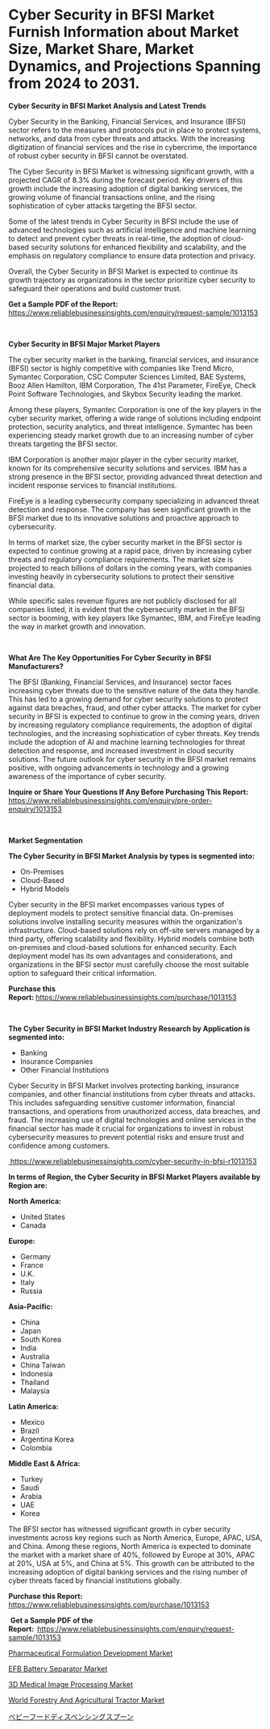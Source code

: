 <p><h1>Cyber Security in BFSI Market Furnish Information about Market Size, Market Share, Market Dynamics, and Projections Spanning from 2024 to 2031.</h1></p><p><strong>Cyber Security in BFSI Market Analysis and Latest Trends</strong></p>
<p><p>Cyber Security in the Banking, Financial Services, and Insurance (BFSI) sector refers to the measures and protocols put in place to protect systems, networks, and data from cyber threats and attacks. With the increasing digitization of financial services and the rise in cybercrime, the importance of robust cyber security in BFSI cannot be overstated.</p><p>The Cyber Security in BFSI Market is witnessing significant growth, with a projected CAGR of 8.3% during the forecast period. Key drivers of this growth include the increasing adoption of digital banking services, the growing volume of financial transactions online, and the rising sophistication of cyber attacks targeting the BFSI sector.</p><p>Some of the latest trends in Cyber Security in BFSI include the use of advanced technologies such as artificial intelligence and machine learning to detect and prevent cyber threats in real-time, the adoption of cloud-based security solutions for enhanced flexibility and scalability, and the emphasis on regulatory compliance to ensure data protection and privacy.</p><p>Overall, the Cyber Security in BFSI Market is expected to continue its growth trajectory as organizations in the sector prioritize cyber security to safeguard their operations and build customer trust.</p></p>
<p><strong>Get a Sample PDF of the Report:&nbsp;</strong> <a href="https://www.reliablebusinessinsights.com/enquiry/request-sample/1013153">https://www.reliablebusinessinsights.com/enquiry/request-sample/1013153</a></p>
<p>&nbsp;</p>
<p><strong>Cyber Security in BFSI Major Market Players</strong></p>
<p><p>The cyber security market in the banking, financial services, and insurance (BFSI) sector is highly competitive with companies like Trend Micro, Symantec Corporation, CSC Computer Sciences Limited, BAE Systems, Booz Allen Hamilton, IBM Corporation, The 41st Parameter, FireEye, Check Point Software Technologies, and Skybox Security leading the market.</p><p>Among these players, Symantec Corporation is one of the key players in the cyber security market, offering a wide range of solutions including endpoint protection, security analytics, and threat intelligence. Symantec has been experiencing steady market growth due to an increasing number of cyber threats targeting the BFSI sector.</p><p>IBM Corporation is another major player in the cyber security market, known for its comprehensive security solutions and services. IBM has a strong presence in the BFSI sector, providing advanced threat detection and incident response services to financial institutions.</p><p>FireEye is a leading cybersecurity company specializing in advanced threat detection and response. The company has seen significant growth in the BFSI market due to its innovative solutions and proactive approach to cybersecurity.</p><p>In terms of market size, the cyber security market in the BFSI sector is expected to continue growing at a rapid pace, driven by increasing cyber threats and regulatory compliance requirements. The market size is projected to reach billions of dollars in the coming years, with companies investing heavily in cybersecurity solutions to protect their sensitive financial data.</p><p>While specific sales revenue figures are not publicly disclosed for all companies listed, it is evident that the cybersecurity market in the BFSI sector is booming, with key players like Symantec, IBM, and FireEye leading the way in market growth and innovation.</p></p>
<p>&nbsp;</p>
<p><strong>What Are The Key Opportunities For Cyber Security in BFSI Manufacturers?</strong></p>
<p><p>The BFSI (Banking, Financial Services, and Insurance) sector faces increasing cyber threats due to the sensitive nature of the data they handle. This has led to a growing demand for cyber security solutions to protect against data breaches, fraud, and other cyber attacks. The market for cyber security in BFSI is expected to continue to grow in the coming years, driven by increasing regulatory compliance requirements, the adoption of digital technologies, and the increasing sophistication of cyber threats. Key trends include the adoption of AI and machine learning technologies for threat detection and response, and increased investment in cloud security solutions. The future outlook for cyber security in the BFSI market remains positive, with ongoing advancements in technology and a growing awareness of the importance of cyber security.</p></p>
<p><strong>Inquire or Share Your Questions If Any Before Purchasing This Report:</strong> <a href="https://www.reliablebusinessinsights.com/enquiry/pre-order-enquiry/1013153">https://www.reliablebusinessinsights.com/enquiry/pre-order-enquiry/1013153</a></p>
<p>&nbsp;</p>
<p><strong>Market Segmentation</strong></p>
<p><strong>The Cyber Security in BFSI Market Analysis by types is segmented into:</strong></p>
<p><ul><li>On-Premises</li><li>Cloud-Based</li><li>Hybrid Models</li></ul></p>
<p><p>Cyber security in the BFSI market encompasses various types of deployment models to protect sensitive financial data. On-premises solutions involve installing security measures within the organization's infrastructure. Cloud-based solutions rely on off-site servers managed by a third party, offering scalability and flexibility. Hybrid models combine both on-premises and cloud-based solutions for enhanced security. Each deployment model has its own advantages and considerations, and organizations in the BFSI sector must carefully choose the most suitable option to safeguard their critical information.</p></p>
<p><strong>Purchase this Report:&nbsp;</strong><a href="https://www.reliablebusinessinsights.com/purchase/1013153">https://www.reliablebusinessinsights.com/purchase/1013153</a></p>
<p>&nbsp;</p>
<p><strong>The Cyber Security in BFSI Market Industry Research by Application is segmented into:</strong></p>
<p><ul><li>Banking</li><li>Insurance Companies</li><li>Other Financial Institutions</li></ul></p>
<p><p>Cyber Security in BFSI Market involves protecting banking, insurance companies, and other financial institutions from cyber threats and attacks. This includes safeguarding sensitive customer information, financial transactions, and operations from unauthorized access, data breaches, and fraud. The increasing use of digital technologies and online services in the financial sector has made it crucial for organizations to invest in robust cybersecurity measures to prevent potential risks and ensure trust and confidence among customers.</p></p>
<p><a href="https://www.reliablebusinessinsights.com/cyber-security-in-bfsi-r1013153">&nbsp;https://www.reliablebusinessinsights.com/cyber-security-in-bfsi-r1013153</a></p>
<p><strong>In terms of Region, the Cyber Security in BFSI Market Players available by Region are:</strong></p>
<p>
    <p> <strong> North America: </strong>
        <ul>
            <li>United States</li>
            <li>Canada</li>
        </ul>
        </p> 
    <p> <strong> Europe: </strong>
        <ul>
            <li>Germany</li>
            <li>France</li>
            <li>U.K.</li>
            <li>Italy</li>
            <li>Russia</li>
        </ul>
        </p> 
    <p> <strong> Asia-Pacific: </strong>
        <ul>
            <li>China</li>
            <li>Japan</li>
            <li>South Korea</li>
            <li>India</li>
            <li>Australia</li>
            <li>China Taiwan</li>
            <li>Indonesia</li>
            <li>Thailand</li>
            <li>Malaysia</li>
        </ul>
        </p> 
    <p> <strong> Latin America: </strong>
        <ul>
            <li>Mexico</li>
            <li>Brazil</li>
            <li>Argentina Korea</li>
            <li>Colombia</li>
        </ul>
        </p> 
    <p> <strong> Middle East & Africa: </strong>
        <ul>
            <li>Turkey</li>
            <li>Saudi</li>
            <li>Arabia</li>
            <li>UAE</li>
            <li>Korea</li>
        </ul>
    </p>
    </p>
<p><p>The BFSI sector has witnessed significant growth in cyber security investments across key regions such as North America, Europe, APAC, USA, and China. Among these regions, North America is expected to dominate the market with a market share of 40%, followed by Europe at 30%, APAC at 20%, USA at 5%, and China at 5%. This growth can be attributed to the increasing adoption of digital banking services and the rising number of cyber threats faced by financial institutions globally.</p></p>
<p><strong>Purchase this Report: </strong><a href="https://www.reliablebusinessinsights.com/purchase/1013153">https://www.reliablebusinessinsights.com/purchase/1013153</a></p>
<p>&nbsp;<strong>Get a Sample PDF of the Report:&nbsp;&nbsp;</strong><a href="https://www.reliablebusinessinsights.com/enquiry/request-sample/1013153">https://www.reliablebusinessinsights.com/enquiry/request-sample/1013153</a></p>
<p><strong></strong></p>
<p><p><a href="https://github.com/rionkhanvai01/Market-Research-Report-List-1/blob/main/pharmaceutical-formulation-development-market.md">Pharmaceutical Formulation Development Market</a></p><p><a href="https://www.linkedin.com/pulse/evaluating-global-efb-battery-separator-market-trends-growth-y7tvf?trackingId=TGL4nhDvFxzs7xmlp%2FsF1w%3D%3D">EFB Battery Separator Market</a></p><p><a href="https://github.com/haleemasakdiya1/Market-Research-Report-List-1/blob/main/3d-medical-image-processing-market.md">3D Medical Image Processing Market</a></p><p><a href="https://www.linkedin.com/pulse/world-forestry-agricultural-tractor-market-size-share-amp-kr5sf?trackingId=XQBRMzAnw%2BL7QMTdQleKLQ%3D%3D">World Forestry And Agricultural Tractor Market</a></p><p><a href="https://github.com/mohamedbakry57/Market-Research-Report-List-4/blob/main/3499715171654.md">ベビーフードディスペンシングスプーン</a></p></p>